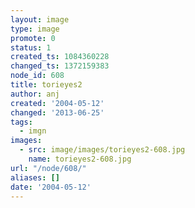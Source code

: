 ```yaml
---
layout: image
type: image
promote: 0
status: 1
created_ts: 1084360228
changed_ts: 1372159383
node_id: 608
title: torieyes2
author: anj
created: '2004-05-12'
changed: '2013-06-25'
tags:
  - imgn
images:
  - src: image/images/torieyes2-608.jpg
    name: torieyes2-608.jpg
url: "/node/608/"
aliases: []
date: '2004-05-12'
---
```


